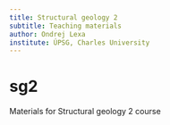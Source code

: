 ```yaml
---
title: Structural geology 2
subtitle: Teaching materials
author: Ondrej Lexa
institute: ÚPSG, Charles University
---
```


sg2
===

Materials for Structural geology 2 course
